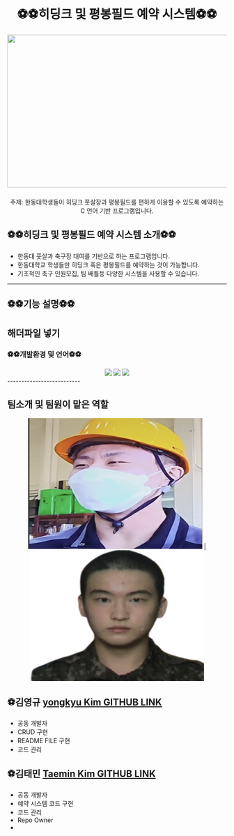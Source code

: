 <h1 style="text-align: center;">⚽️⚽️히딩크 및 평봉필드 예약 시스템⚽️⚽️</h1>
<div align="center">
  <img src="./assets/football.png" width="700" height="350">
</div>

<p style="text-align: center; margin-top: 20px;">
  주제: 한동대학생들이 히딩크 풋살장과 평봉필드를 편하게 이용할 수 있도록 예약하는 C 언어 기반 프로그램입니다.
</p>



## ⚽️⚽️히딩크 및 평봉필드 예약 시스템 소개⚽️⚽️
- 한동대 풋살과 축구장 대여를 기반으로 하는 프로그램입니다. 
- 한동대학교 학생들만 히딩크 혹은 평봉필드를 예약하는 것이 가능합니다.
- 기초적인 축구 인원모집, 팀 배틀등 다양한 시스템을 사용할 수 있습니다. 
--------------------------



## ⚽️⚽️기능 설명⚽️⚽️

해더파일 넣기
--------------------------




### ⚽️⚽️개발환경 및 언어⚽️⚽️
<div align="center">
 <img src="https://img.shields.io/badge/HTML-E34F26?style=flat-square&logo=HTML5&logoColor=white"/>
 <img src="https://img.shields.io/badge/C-00CCFF?style=flat-square&logo=C&logoColor="white"/>
 <img src="https://img.shields.io/badge/VisualStudioCode-0000FF?style=flat-square&logo=VisualStudioCode&logoColor="black"/>
                                                                                                            

</div>
--------------------------



<h2>팀소개 및 팀원이 맡은 역할</h2>

<div align="center">
<img src="./assets/bok.png" width="400" height="300"> |
<img src="./assets/taemin.png" width="400" height="300">
</div>

## ⚽️김영규 [yongkyu Kim GITHUB LINK](https://github.com/kimbbanggyu)
- 공동 개발자
- CRUD 구현
- README FILE 구현
- 코드 관리

## ⚽️김태민 [Taemin Kim GITHUB LINK](https://github.com/taeminkim-408)
- 공동 개발자
- 예약 시스템 코드 구현
- 코드 관리
- Repo Owner
- 
  




